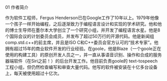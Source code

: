01 作者简介

作为软件工程师，Fergus Henderson已在Google工作了10年以上。1979年他像一个孩子一样开始编程，之后逐渐致力于编程语言设计和实现的学术研究。他和他的博士生导师在墨尔本大学创立了一个研究小组，并开发了编程语言水星。他是8个国际会议的计划委员会成员，并发布了超过50万行的开源代码。他是新闻组comp.std.c++的前主席，并且是ISO C和C++委员会官方认可的“技术专家”。他拥有超过15年的商业软件开发的行业经验。在goole，他是Blaze（一个goole正在使用的构建工具）的原创开发人员之一，并一直从事语音识别、操作和合成的服务器端软件（在Siri之前！）的后台开发工作。他目前负责goole的 text-tospeech 工程小组，但仍然检查编写和审查大量代码。他写的软件被安装在十亿多台设备上，每天被使用超过十亿次。